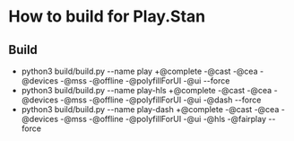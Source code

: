 # How to build for Play.Stan

## Build

- python3 build/build.py --name play +@complete -@cast -@cea -@devices -@mss -@offline -@polyfillForUI -@ui --force
- python3 build/build.py --name play-hls +@complete -@cast -@cea -@devices -@mss -@offline -@polyfillForUI -@ui -@dash --force
- python3 build/build.py --name play-dash +@complete -@cast -@cea -@devices -@mss -@offline -@polyfillForUI -@ui -@hls -@fairplay --force

